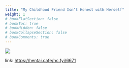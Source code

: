 ```yaml
---
title: "My Childhood Friend Isn’t Honest with Herself"
weight: 1
# bookFlatSection: false
# bookToc: true
# bookHidden: false
# bookCollapseSection: false
# bookComments: true
---
```


![](https://cdn.jsdelivr.net/gh/reiuyfan/imagehosting@main/blog/20201227182732914.jpg)

link: <https://hentai.cafe/hc.fyi/6671>